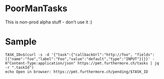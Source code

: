 # PoorManTasks

This is non-prod alpha stuff - don't use it :)

# Sample

```
TASK_ID=$(curl -s -d '{"task":{"callbackUrl":"http://foo", "fields":[{"name":"foo","label":"Foo","value":"default","type":"INPUT"}]}}' -H"Content-Type:application/json" https://pmt.furthermore.ch/tasks | jq -r ".taskId")
echo Open in browser: https://pmt.furthermore.ch/pending/$TASK_ID
```
